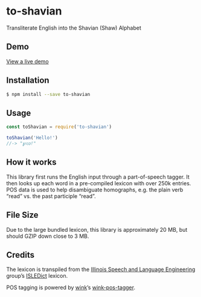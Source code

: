 # to-shavian
Transliterate English into the Shavian (Shaw) Alphabet

## Demo
[View a live demo](https://nwah.github.io/to-shavian/)

## Installation
```sh
$ npm install --save to-shavian
```

## Usage
```javascript
const toShavian = require('to-shavian')

toShavian('Hello!')
//-> "𐑣𐑩𐑤𐑴!"
```

## How it works
This library first runs the English input through a part-of-speech tagger. It then looks up each word in a pre-compiled lexicon with over 250k entries. POS data is used to help disambiguate homographs, e.g. the plain verb “read” vs. the past participle “read”.

## File Size
Due to the large bundled lexicon, this library is approximately 20 MB, but should GZIP down close to 3 MB.

## Credits
The lexicon is transpiled from the [Illinois Speech and Language Engineering](http://www.isle.illinois.edu/) group’s [ISLEDict](http://isle.illinois.edu/sst/data/g2ps/) lexicon.

POS tagging is powered by [wink](http://winkjs.org/)’s [wink-pos-tagger](https://github.com/winkjs/wink-pos-tagger).

